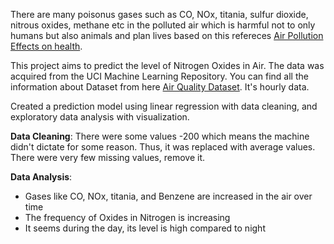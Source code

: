 There are many poisonus gases such as CO, NOx, titania, sulfur dioxide, nitrous oxides, methane etc in the polluted air which is harmful not to only humans but also animals and plan lives based on this refereces [Air Pollution Effects on health](https://www.mfe.govt.nz/air/specific-air-pollutants/nitrogen-dioxide).  

This project aims to predict the level of Nitrogen Oxides in Air. The data was acquired from the UCI Machine Learning Repository. You can find all the information about Dataset from here [Air Quality Dataset](http://archive.ics.uci.edu/ml/datasets/air+quality). It's hourly data.

Created a prediction model using linear regression with data cleaning, and exploratory data analysis with visualization.

**Data Cleaning**: There were some values -200 which means the machine didn't dictate for some reason. Thus, it was replaced with average values. There were very few missing values, remove it.


**Data Analysis**:
* Gases like CO, NOx, titania, and Benzene are increased in the air over time
* The frequency of Oxides in Nitrogen is increasing 
* It seems during the day, its level is high compared to night

